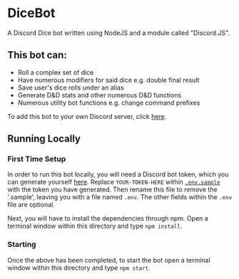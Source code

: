 # DiceBot

A Discord Dice bot written using NodeJS and a module called "Discord.JS".

## This bot can:
* Roll a complex set of dice
* Have numerous modifiers for said dice e.g. double final result
* Save user's dice rolls under an alias
* Generate D&D stats and other numerous D&D functions
* Numerous utility bot functions e.g. change command prefixes

To add this bot to your own Discord server, click [here](https://discord.com/api/oauth2/authorize?client_id=774637611482349578&permissions=3072&scope=bot).

## Running Locally

### First Time Setup
In order to run this bot locally, you will need a Discord bot token, which you can generate yourself [here](https://discord.com/developers/applications). Replace `YOUR-TOKEN-HERE` within [`.env.sample`](.env.sample) with the token you have generated. Then rename this file to remove the '.sample', leaving you with a file named `.env`. The other fields within the `.env` file are optional.

Next, you will have to install the dependencies through npm. Open a terminal window within this directory and type `npm install`.

### Starting
Once the above has been completed, to start the bot open a terminal window within this directory and type `npm start`.